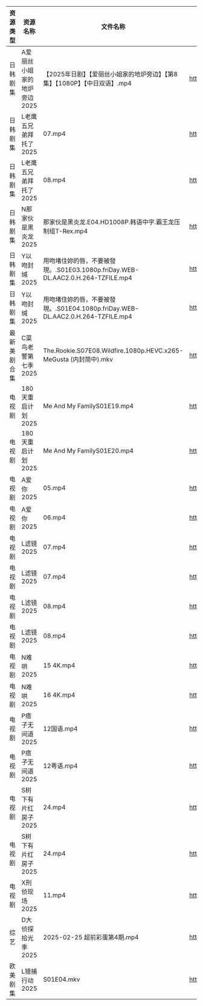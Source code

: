 | 资源类型   | 资源名称             | 文件名称                                                              | 分享链接                                 | 更新时间                |
| ------ | ---------------- | ----------------------------------------------------------------- | ------------------------------------ | ------------------- |
| 日韩剧集   | A爱丽丝小姐家的地炉旁边2025 | 【2025年日剧】【爱丽丝小姐家的地炉旁边】【第8集】【1080P】【中日双语】.mp4                      | https://pan.quark.cn/s/b742d7964d7c  | 2025-02-26 21:20:50 |
| 日韩剧集   | L老鹰五兄弟拜托了2025    | 07.mp4                                                            | https://pan.quark.cn/s/4fa535887d45  | 2025-02-26 21:23:30 |
| 日韩剧集   | L老鹰五兄弟拜托了2025    | 08.mp4                                                            | https://pan.quark.cn/s/4fa535887d45  | 2025-02-26 21:23:33 |
| 日韩剧集   | N那家伙是黑炎龙2025     | 那家伙是黑炎龙.E04.HD1008P.韩语中字.霸王龙压制组T-Rex.mp4                          | https://pan.quark.cn/s/36a2c2e010bc  | 2025-02-26 21:24:16 |
| 日韩剧集   | Y以吻封缄2025        | 用吻堵住妳的唇，不要被發現。.S01E03.1080p.friDay.WEB-DL.AAC2.0.H.264-TZFILE.mp4 | https://pan.quark.cn/s/c5f00abf2fd6  | 2025-02-26 21:26:26 |
| 日韩剧集   | Y以吻封缄2025        | 用吻堵住妳的唇，不要被發現。.S01E04.1080p.friDay.WEB-DL.AAC2.0.H.264-TZFILE.mp4 | https://pan.quark.cn/s/c5f00abf2fd6  | 2025-02-26 16:25:35 |
| 最新美剧合集 | C菜鸟老警第七季2025     | The.Rookie.S07E08.Wildfire.1080p.HEVC.x265-MeGusta (内封简中).mkv     | https://www.alipan.com/s/d2FB2fizJ29 | 2025-02-26 16:05:28 |
| 电视剧    | 180天重启计划2025     | Me And My FamilyS01E19.mp4                                        | https://www.alipan.com/s/kLQ7gTsr9MV | 2025-02-26 21:05:05 |
| 电视剧    | 180天重启计划2025     | Me And My FamilyS01E20.mp4                                        | https://www.alipan.com/s/kLQ7gTsr9MV | 2025-02-26 21:05:05 |
| 电视剧    | A爱你2025          | 05.mp4                                                            | https://www.alipan.com/s/qZhVw58NDso | 2025-02-26 21:05:08 |
| 电视剧    | A爱你2025          | 06.mp4                                                            | https://www.alipan.com/s/qZhVw58NDso | 2025-02-26 21:05:08 |
| 电视剧    | L滤镜2025          | 07.mp4                                                            | https://www.alipan.com/s/GLmR2PDd3Kv | 2025-02-26 20:06:10 |
| 电视剧    | L滤镜2025          | 07.mp4                                                            | https://pan.quark.cn/s/a41e0f0948c0  | 2025-02-26 21:23:03 |
| 电视剧    | L滤镜2025          | 08.mp4                                                            | https://www.alipan.com/s/GLmR2PDd3Kv | 2025-02-26 21:06:15 |
| 电视剧    | L滤镜2025          | 08.mp4                                                            | https://pan.quark.cn/s/a41e0f0948c0  | 2025-02-26 21:23:06 |
| 电视剧    | N难哄2025          | 15 4K.mp4                                                         | https://www.alipan.com/s/ekVkAgxzkyz | 2025-02-26 13:06:28 |
| 电视剧    | N难哄2025          | 16 4K.mp4                                                         | https://www.alipan.com/s/ekVkAgxzkyz | 2025-02-26 21:06:36 |
| 电视剧    | P痞子无间道2025       | 12国语.mp4                                                          | https://pan.quark.cn/s/55477d33073c  | 2025-02-26 21:24:23 |
| 电视剧    | P痞子无间道2025       | 12粤语.mp4                                                          | https://pan.quark.cn/s/55477d33073c  | 2025-02-26 21:24:32 |
| 电视剧    | S树下有片红房子2025     | 24.mp4                                                            | https://www.alipan.com/s/jhHNDAoNcay | 2025-02-26 19:06:48 |
| 电视剧    | S树下有片红房子2025     | 24.mp4                                                            | https://pan.quark.cn/s/3663f780bfb2  | 2025-02-26 21:25:03 |
| 电视剧    | X刑侦现场2025        | 11.mp4                                                            | https://pan.quark.cn/s/22d0beb1b807  | 2025-02-26 21:26:01 |
| 综艺     | D大侦探拾光季2025      | 2025-02-25 超前彩蛋第4期.mp4                                            | https://www.alipan.com/s/yBeXFxUZNbB | 2025-02-26 00:09:34 |
| 欧美剧集   | L猎捕行动2025        | S01E04.mkv                                                        | https://pan.quark.cn/s/bfdefba3d851  | 2025-02-26 21:23:18 |
